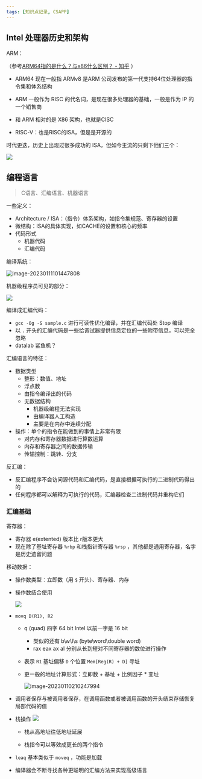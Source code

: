 ```yaml
---
tags: [知识点记录, CSAPP]
---
```




## Intel 处理器历史和架构



ARM：

（参考[ARM64指的是什么？与x86什么区别？ - 知乎](https://zhuanlan.zhihu.com/p/508557771) ）

- ARM64 现在一般指 ARMv8 是ARM 公司发布的第一代支持64位处理器的指令集和体系结构
- ARM 一般作为 RISC 的代名词，是现在很多处理器的基础，一般是作为 IP 的一个销售商
- 和 ARM 相对的是 X86 架构，也就是CISC



- RISC-V：也是RISC的ISA，但是是开源的



时代更迭，历史上出现过很多成功的 ISA，但如今主流的只剩下他们三个：

![](https://1484576603-files.gitbook.io/~/files/v0/b/gitbook-legacy-files/o/assets%2F-MV9vJFv4kmvRLgEog6g%2F-MWgZhdxjCTP2zYJjb5i%2F-MWg_RFiii0e5z1ZSRwD%2F%E6%8D%95%E8%8E%B7.PNG?alt=media&token=ff458719-33de-4718-b1a6-81bbacc3f8ef)



## 编程语言

> C语言、汇编语言、机器语言

一些定义：

- Architecture / ISA：（指令）体系架构，如指令集规范、寄存器的设置
- 微结构：ISA的具体实现，如CACHE的设置和核心的频率
- 代码形式
  - 机器代码
  - 汇编代码



编译系统：

![image-20230111101447808](https://s2.loli.net/2023/01/11/hWAVeZFTojbfJC7.png)



机器级程序员可见的部分：

![](https://photo.sibnet.ru/upload/imggreat/1673059532831477855.jpg)



编译成汇编代码：

- `gcc -Og -S sample.c` 进行可读性优化编译，并在汇编代码处 Stop 编译
- 以 `.` 开头的汇编代码是一些给调试器提供信息定位的一些附带信息，可以完全忽略
- datalab  鲨鱼机？



汇编语言的特征：

- 数据类型
  - 整形：数值、地址
  - 浮点数
  - 由指令编译出的代码
  - 无数据结构
    - 机器级编程无法实现
    - 由编译器人工构造
    - 主要是在内存中连续分配
- 操作：单个的指令在能做到的事情上非常有限
  - 对内存和寄存器数据进行算数运算
  - 内存和寄存器之间的数据传输
  - 传输控制：跳转、分支



反汇编：

- 反汇编程序不会访问源代码和汇编代码，是直接根据可执行的二进制代码得出的
- 任何程序都可以解释为可执行的代码，汇编器检查二进制代码并重构它们



### 汇编基础

寄存器：

- 寄存器 e(extented) 版本比 r版本更大
- 现在除了基址寄存器 `%rbp` 和栈指针寄存器 `%rsp` ，其他都是通用寄存器，名字是历史遗留问题

移动数据：

- 操作数类型：立即数（用 `$` 开头）、寄存器、内存

- 操作数结合使用

  ![](https://photo.sibnet.ru/upload/imggreat/1673331940171477855.jpg)

- `movq D(R1), R2`

  - q (quad) 四字 64 bit Intel 以前一字是 16 bit

    - 类似的还有 b\w\l\s (byte\word\double word)
    - rax eax ax al 分别从长到短对不同寄存器的数位进行操作

  - 表示 `R1` 基址偏移 `D` 个位置 `Mem[Reg(R) + D]` 寻址

  - 更一般的地址计算形式：立即数 + 基址 + 比例因子 \* 变址

    ![image-20230110210247994](https://s2.loli.net/2023/01/10/NzLKbtuEiPAoqGa.png)

- 调用者保存与被调用者保存，在调用函数或者被调用函数的开头结束存储恢复局部代码的值

- 栈操作
  ![](https://cdn.nlark.com/yuque/0/2023/png/12681739/1673405531665-9790521b-2bd1-43c7-9879-14e7c27b88be.png?x-oss-process=image%2Fresize%2Cw_1327%2Climit_0)

  - 栈从高地址往低地址延展

  - 栈指令可以等效成更长的两个指令

- `leaq` 基本类似于 `moveq` ，功能是加载

- 编译器会不断寻找各种更聪明的汇编方法来实现高级语言



